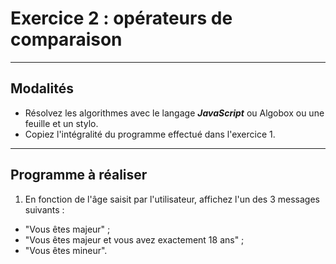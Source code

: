 # Exercice 2 : opérateurs de comparaison

---

## Modalités

- Résolvez les algorithmes avec le langage ***JavaScript*** ou Algobox ou une feuille et un stylo.
- Copiez l'intégralité du programme effectué dans l'exercice 1.

---

## Programme à réaliser

1. En fonction de l'âge saisit par l'utilisateur, affichez l'un des 3 messages suivants :

- "Vous êtes majeur" ;
- "Vous êtes majeur et vous avez exactement 18 ans" ;
- "Vous êtes mineur".